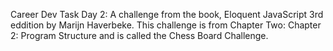 Career Dev Task Day 2: A challenge from the book, Eloquent JavaScript 3rd eddition by Marijn Haverbeke. This challenge is from Chapter Two: Chapter 2: Program Structure and is called the Chess Board Challenge.
